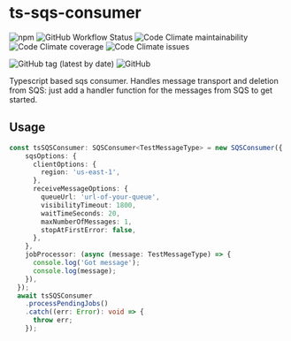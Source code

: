 # ts-sqs-consumer

![npm](https://img.shields.io/npm/dm/ts-sqs-consumer?style=for-the-badge)
![GitHub Workflow Status](https://img.shields.io/github/workflow/status/sshivananda/ts-sqs-consumer/Node.js%20CI?style=for-the-badge)
![Code Climate maintainability](https://img.shields.io/codeclimate/maintainability-percentage/sshivananda/ts-sqs-consumer?style=for-the-badge)
![Code Climate coverage](https://img.shields.io/codeclimate/coverage/sshivananda/ts-sqs-consumer?style=for-the-badge)
![Code Climate issues](https://img.shields.io/codeclimate/issues/sshivananda/ts-sqs-consumer?style=for-the-badge)

![GitHub tag (latest by date)](https://img.shields.io/github/v/tag/sshivananda/ts-sqs-consumer?style=for-the-badge)
![GitHub](https://img.shields.io/github/license/sshivananda/ts-sqs-consumer?style=for-the-badge)

Typescript based sqs consumer. Handles message transport and deletion from SQS: just add a handler function for the messages from SQS to get started.

## Usage

```ts
const tsSQSConsumer: SQSConsumer<TestMessageType> = new SQSConsumer({
    sqsOptions: {
      clientOptions: {
        region: 'us-east-1',
      },
      receiveMessageOptions: {
        queueUrl: 'url-of-your-queue',
        visibilityTimeout: 1800,
        waitTimeSeconds: 20,
        maxNumberOfMessages: 1,
        stopAtFirstError: false,
      },
    },
    jobProcessor: (async (message: TestMessageType) => {
      console.log('Got message');
      console.log(message);
    }),
  });
  await tsSQSConsumer
    .processPendingJobs()
    .catch((err: Error): void => {
      throw err;
    });
```